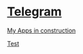 # [Telegram](https://github.com/kolumnin/Telegram)

[My Apps in construction](https://kolumnin.github.io/MyApps/)

[Test](https://github.com/kolumnin/MyApps/blob/master/Login.php)

<!--[MyTest](https://kolumnin.github.io/MyApps/Login.php)-->
